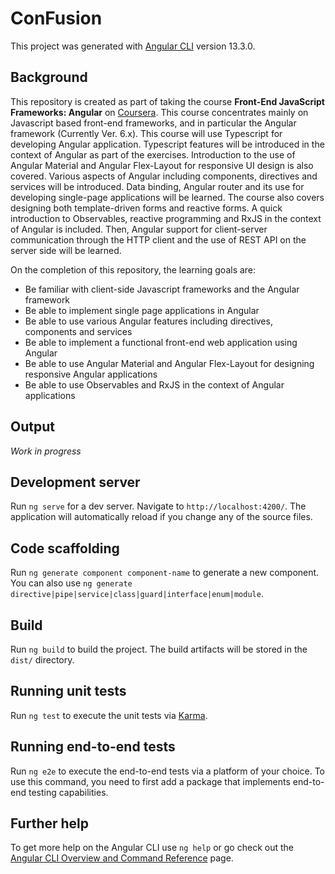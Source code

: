 # ConFusion

This project was generated with [Angular CLI](https://github.com/angular/angular-cli) version 13.3.0.

## Background
This repository is created as part of taking the course **Front-End JavaScript Frameworks: Angular** on [Coursera](https://www.coursera.org/learn/angular?specialization=full-stack-mobile-app-development). This course concentrates mainly on Javascript based front-end frameworks, and in particular the Angular framework (Currently Ver. 6.x). This course will use Typescript for developing Angular application. Typescript features will be introduced in the context of Angular as part of the exercises. Introduction to the use of Angular Material and Angular Flex-Layout for responsive UI design is also covered. Various aspects of Angular including components, directives and services will be introduced. Data binding, Angular router and its use for developing single-page applications will be learned.  The course also covers designing both template-driven forms and reactive forms. A quick introduction to Observables, reactive programming and RxJS in the context of Angular is included. Then, Angular support for client-server communication through the HTTP client and the use of REST API on the server side will be learned.

On the completion of this repository, the learning goals are:
- Be familiar with client-side Javascript frameworks and the Angular framework
- Be able to implement single page applications in Angular
- Be able to use various Angular features including directives, components and services
- Be able to implement a functional front-end web application using Angular
- Be able to use Angular Material and Angular Flex-Layout for designing responsive Angular applications
- Be able to use Observables and RxJS in the context of Angular applications

## Output
_Work in progress_

## Development server

Run `ng serve` for a dev server. Navigate to `http://localhost:4200/`. The application will automatically reload if you change any of the source files.

## Code scaffolding

Run `ng generate component component-name` to generate a new component. You can also use `ng generate directive|pipe|service|class|guard|interface|enum|module`.

## Build

Run `ng build` to build the project. The build artifacts will be stored in the `dist/` directory.

## Running unit tests

Run `ng test` to execute the unit tests via [Karma](https://karma-runner.github.io).

## Running end-to-end tests

Run `ng e2e` to execute the end-to-end tests via a platform of your choice. To use this command, you need to first add a package that implements end-to-end testing capabilities.

## Further help

To get more help on the Angular CLI use `ng help` or go check out the [Angular CLI Overview and Command Reference](https://angular.io/cli) page.
